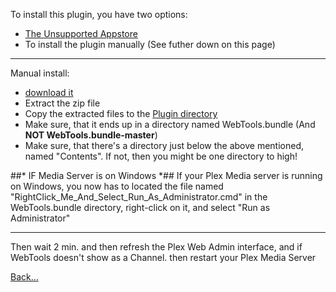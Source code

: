 To install this plugin, you have two options:

* [The Unsupported Appstore](https://forums.plex.tv/index.php/topic/25523-unsupported-as-in-totally-unofficial-appstore/)
* To install the plugin manually (See futher down on this page)

***

Manual install:

* [download it](https://github.com/dagalufh/WebTools.bundle/archive/master.zip) 
* Extract the zip file
* Copy the extracted files to the [Plugin directory](https://support.plex.tv/hc/en-us/articles/201106098)
* Make sure, that it ends up in a directory named WebTools.bundle (And **NOT WebTools.bundle-master**)
* Make sure, that there's a directory just below the above mentioned, named "Contents". If not, then you might be one directory to high!


##* IF Media Server is on Windows *##
If your Plex Media server is running on Windows, you now has to located the file named 
"RightClick_Me_And_Select_Run_As_Administrator.cmd" in the WebTools.bundle directory, right-click on it, and select "Run as Administrator"


***

Then wait 2 min. and then refresh the Plex Web Admin interface, and if WebTools doesn't show as a Channel. then restart your Plex Media Server






[Back...](https://github.com/dagalufh/WebTools.bundle/wiki)